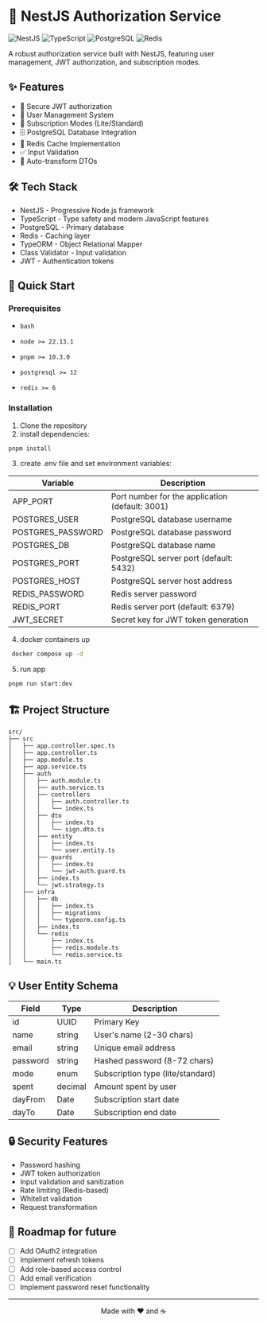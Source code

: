 # 🚀 NestJS Authorization Service

![NestJS](https://img.shields.io/badge/NestJS-E0234E?style=for-the-badge&logo=nestjs&logoColor=white)
![TypeScript](https://img.shields.io/badge/TypeScript-007ACC?style=for-the-badge&logo=typescript&logoColor=white)
![PostgreSQL](https://img.shields.io/badge/PostgreSQL-316192?style=for-the-badge&logo=postgresql&logoColor=white)
![Redis](https://img.shields.io/badge/Redis-DC382D?style=for-the-badge&logo=redis&logoColor=white)

A robust authorization service built with NestJS, featuring user management, JWT authorization, and subscription modes.

## ✨ Features

- 🔐 Secure JWT authorization
- 👥 User Management System
- 💫 Subscription Modes (Lite/Standard)
- 🗄️ PostgreSQL Database Integration
- 🚦 Redis Cache Implementation
- ✅ Input Validation
- 🔄 Auto-transform DTOs

## 🛠️ Tech Stack

- NestJS - Progressive Node.js framework
- TypeScript - Type safety and modern JavaScript features
- PostgreSQL - Primary database
- Redis - Caching layer
- TypeORM - Object Relational Mapper
- Class Validator - Input validation
- JWT - Authentication tokens

## 🚀 Quick Start

### Prerequisites
- `bash`

- `node >= 22.13.1`

- `pnpm >= 10.3.0`

- `postgresql >= 12`

- `redis >= 6`

### Installation

1. Clone the repository
2. install dependencies:
```bash
pnpm install
```
3. create .env file and set environment variables:

| Variable          | Description                                     |
|-------------------|-------------------------------------------------|
| APP_PORT          | Port number for the application (default: 3001) |
| POSTGRES_USER     | PostgreSQL database username                    |
| POSTGRES_PASSWORD | PostgreSQL database password                    |
| POSTGRES_DB       | PostgreSQL database name                        |
| POSTGRES_PORT     | PostgreSQL server port (default: 5432)          |
| POSTGRES_HOST     | PostgreSQL server host address                  |
| REDIS_PASSWORD    | Redis server password                           |
| REDIS_PORT        | Redis server port (default: 6379)               |
| JWT_SECRET        | Secret key for JWT token generation             |

4. docker containers up
```bash
 docker compose up -d
```
5. run app
```bash
pnpm run start:dev
```
## 🏗️ Project Structure

```
src/
├── src
│   ├── app.controller.spec.ts
│   ├── app.controller.ts
│   ├── app.module.ts
│   ├── app.service.ts
│   ├── auth
│   │   ├── auth.module.ts
│   │   ├── auth.service.ts
│   │   ├── controllers
│   │   │   ├── auth.controller.ts
│   │   │   └── index.ts
│   │   ├── dto
│   │   │   ├── index.ts
│   │   │   └── sign.dto.ts
│   │   ├── entity
│   │   │   ├── index.ts
│   │   │   └── user.entity.ts
│   │   ├── guards
│   │   │   ├── index.ts
│   │   │   └── jwt-auth.guard.ts
│   │   ├── index.ts
│   │   └── jwt.strategy.ts
│   ├── infra
│   │   ├── db
│   │   │   ├── index.ts
│   │   │   ├── migrations
│   │   │   └── typeorm.config.ts
│   │   ├── index.ts
│   │   └── redis
│   │       ├── index.ts
│   │       ├── redis.module.ts
│   │       └── redis.service.ts
│   └── main.ts
```

## 💡 User Entity Schema

| Field     | Type     | Description                    |
|-----------|----------|--------------------------------|
| id        | UUID     | Primary Key                    |
| name      | string   | User's name (2-30 chars)       |
| email     | string   | Unique email address           |
| password  | string   | Hashed password (8-72 chars)   |
| mode      | enum     | Subscription type (lite/standard) |
| spent     | decimal  | Amount spent by user           |
| dayFrom   | Date     | Subscription start date        |
| dayTo     | Date     | Subscription end date          |

## 🔒 Security Features

- Password hashing
- JWT token authorization
- Input validation and sanitization
- Rate limiting (Redis-based)
- Whitelist validation
- Request transformation


## 🎯 Roadmap for future

- [ ] Add OAuth2 integration
- [ ] Implement refresh tokens
- [ ] Add role-based access control
- [ ] Add email verification
- [ ] Implement password reset functionality

---

<div align="center">
Made with ❤️ and ☕
</div>
